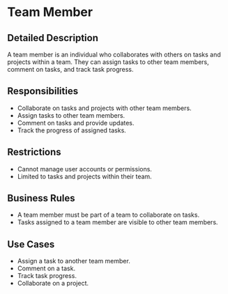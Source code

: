 # Team Member

## Detailed Description

A team member is an individual who collaborates with others on tasks and projects within a team. They can assign tasks to other team members, comment on tasks, and track task progress.

## Responsibilities

- Collaborate on tasks and projects with other team members.
- Assign tasks to other team members.
- Comment on tasks and provide updates.
- Track the progress of assigned tasks.

## Restrictions

- Cannot manage user accounts or permissions.
- Limited to tasks and projects within their team.

## Business Rules

- A team member must be part of a team to collaborate on tasks.
- Tasks assigned to a team member are visible to other team members.

## Use Cases

- Assign a task to another team member.
- Comment on a task.
- Track task progress.
- Collaborate on a project.
